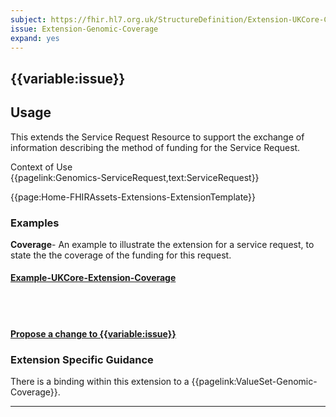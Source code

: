 ```yaml
---
subject: https://fhir.hl7.org.uk/StructureDefinition/Extension-UKCore-Coverage
issue: Extension-Genomic-Coverage
expand: yes
---
```



## {{variable:issue}} 

<h2 id='non-fql-header'>Usage</h2>

This extends the Service Request Resource to support the exchange of information describing the method of funding for the Service Request.

<div id='extensionContextofUse'>
<div id='extension-Context-Use-title'>
Context of Use
</div>
<div id='extension-Context-Use-Profiles'>
{{pagelink:Genomics-ServiceRequest,text:ServiceRequest}}
</div>
</div>


{{page:Home-FHIRAssets-Extensions-ExtensionTemplate}}

<div id="Examples" class="tabcontent">
  <h3>Examples</h3>
  <b>Coverage</b>- An example to illustrate the extension for a service request, to state the the coverage of the funding for this request.<br>
  <h4><a href='https://simplifier.net/guide/UK-Core-Implementation-Guide-STU3-Sequence/Home/Examples/Extension-Examples/Example-UKCore-Extension-Coverage.page.md?version=current' target="_blank">Example-UKCore-Extension-Coverage</a></h4>
<br><br>
</div>



<div id="Feedback" class="tabcontent">
<h4><a href='https://simplifier.net/guide/UK-Core-Implementation-Guide-STU3-Sequence/Home/ProfilesandExtensions/ExtensionLibrary/Extension-UKCore-Coverage.page.md?version=current' target="_blank">Propose a change to {{variable:issue}} </a></h4>
</div>

<h3 id="guidance-coverage">Extension Specific Guidance</h3>

There is a binding within this extension to a {{pagelink:ValueSet-Genomic-Coverage}}.

---